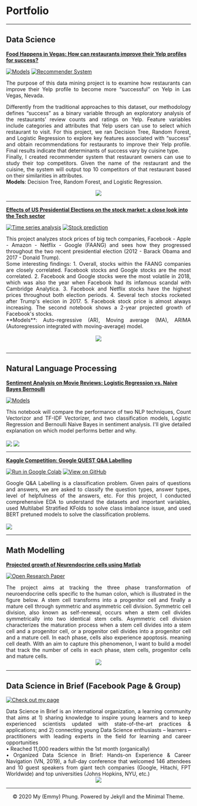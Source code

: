 # Portfolio
---
## Data Science

[**Food Happens in Vegas: How can restaurants improve their Yelp profiles for success?**](https://github.com/Emmyphung/Vegas_foodies)

[![Models](https://img.shields.io/badge/Jupyter-Models-blue?logo=Jupyter)](https://github.com/Emmyphung/Vegas_foodies/blob/master/models/models_vegas_final.ipynb)
[![Recommender System](https://img.shields.io/badge/Jupyter-Recommender_System-blue?logo=Jupyter)](https://github.com/Emmyphung/Vegas_foodies/blob/master/models/vegas_recommender_system.ipynb)

<div style="text-align: justify">The purpose of this data mining project is to examine how restaurants can improve their Yelp profile to become more “successful” on Yelp in Las Vegas, Nevada.

Differently from the traditional approaches to this dataset, our methodology defines “success” as a binary variable through an exploratory analysis of the restaurants’ review counts and ratings on Yelp. Feature variables include categories and attributes that Yelp users can use to select which restaurant to visit. For this project, we ran Decision Tree, Random Forest, and Logistic Regression to explore key features associated with “success” and obtain recommendations for restaurants to improve their Yelp profile. Final results indicate that determinants of success vary by cuisine type.
<br>
Finally, I created recommender system that restaurant owners can use to study their top competitors. Given the name of the restaurant and the cuisine, the system will output top 10 competitors of that restaurant based on their similarities in attributes.
<br>
**Models**: Decision Tree, Random Forest, and Logistic Regression. </div>
<center><img src="images/yelp_project.png"/></center>

---
[**Effects of US Presidential Elections on the stock market: a close look into the Tech sector**](https://github.com/Emmyphung/FAANG_stockprices)

[![Time series analysis](https://img.shields.io/badge/Jupyter-Stock_analysis_with_interative_chart-blue?logo=Jupyter)](https://github.com/Emmyphung/FAANG_stockprices/blob/master/EDA_StockAnalysis.html)
[![Stock prediction](https://img.shields.io/badge/Jupyter-Stock_prediction-blue?logo=Jupyter)](https://github.com/Emmyphung/FAANG_stockprices/blob/master/Times%20series%20analysis_bymonths_%20FAANG.ipynb)

<div style="text-align: justify"> This project analyzes stock prices of big tech companies, Facebook - Apple - Amazon - Netflix - Google (FAANG) and sees how they progressed throughout the two recent presidential election (2012 - Barack Obama and 2017 - Donald Trump).
<br>
Some interesting findings:
1. Overall, stocks within the FAANG companies are closely correlated. Facebook stocks and Google stocks are the most correlated.
2. Facebook and Google stocks were the most volatile in 2018, which was also the year when Facebook had its infamous scandal with Cambridge Analytica.
3. Facebook and Netflix stocks have the highest prices throughout both election periods.
4. Several tech stocks rocketed after Trump's elecion in 2017.
5. Facebook stock price is almost always increasing. The second notebook shows a 2-year projected growth of Facebook's stocks.
<br>
**Models**: Auto-regressive (AR), Moving average (MA), ARIMA (Autoregression integrated with moving-average) model.</div>
<br>
<center><img src="images/FB_stock.png"/></center>
<br>

---
## Natural Language Processing

[**Sentiment Analysis on Movie Reviews: Logistic Regression vs. Naive Bayes Bernoulli**](https://github.com/Emmyphung/Sentiment-Analysis)

[![Models](https://img.shields.io/badge/Jupyter-Models-blue?logo=Jupyter)](https://github.com/Emmyphung/Sentiment-Analysis/blob/master/Sentiment%20Analysis%20-%20NLP%20and%20Logistic%20Regression.ipynb)

<div style="text-align: justify">This notebook will compare the performance of two NLP techniques, Count Vectorizor and TF-IDF Vectorizer, and two classification models, Logistic Regression and Bernoulli Naive Bayes in sentiment analysis. I'll give detailed explanation on which model performs better and why.</div>
<br>
<img align="center" src="images/Sentiment_analysis.png"/>
<img align="center" src="images/Sentiment_analysis_math3.png"/>
<br>

---
[**Kaggle Competition: Google QUEST Q&A Labelling**](https://github.com/JasonZhangzy1757/Kaggle_Google_QUEST_QA_Labeling)

[![Run in Google Colab](https://img.shields.io/badge/Colab-Run_in_Google_Colab-blue?logo=Google&logoColor=FDBA18)](https://drive.google.com/file/d/1hiDfVsVQ3QgMWhEJ46JU7HjntgVCsjmj/view?usp=sharing)
[![View on GitHub](https://img.shields.io/badge/GitHub-View_on_GitHub-blue?logo=GitHub)](https://github.com/JasonZhangzy1757/Kaggle_Google_QUEST_QA_Labeling/blob/master/190103_StratifiedKFold_Emmy.ipynb)

<div style="text-align: justify"> Google Q&A Labelling is a classification problem. Given pairs of questions and answers, we are asked to classify the question types, answer types, level of helpfulness of the answers, etc. For this project, I conducted comprehensive EDA to understand the datasets and important variables, used Multilabel Stratified KFolds to solve class imbalance issue, and used BERT pretuned models to solve the classification problems.</div>
<br>
<img align="center" src="images/Google_Quest_QA.png"/>
<br/>

---
## Math Modelling

[**Projected growth of Neurendocrine cells using Matlab**](https://github.com/Emmyphung/Neurendocrine-cells)

[![Open Research Paper](https://img.shields.io/badge/PDF-Open_Research_Paper-blue?logo=adobe-acrobat-reader&logoColor=white)](https://github.com/Emmyphung/Neurendocrine-cells/blob/master/Project%20Write-up_My%20Phung.pdf)

<div style="text-align: justify">The project aims at tracking the three phase transformation of neuroendocrine cells specific to the human colon, which is illustrated in the figure below. A stem cell transforms into a progenitor cell and finally a mature cell through symmetric and asymmetric cell division. Symmetric cell division, also known as self-renewal, occurs when a stem cell divides symmetrically into two identical stem cells. Asymmetric cell division characterizes the maturation process when a stem cell divides into a stem cell and a progenitor cell, or a progenitor cell divides into a progenitor cell and a mature cell. In each phase, cells also experience apoptosis. meaning cell death. With an aim to capture this phenomenon, I want to build a model that track the number of cells in each phase, stem cells, progenitor cells and mature cells.</div>

<center><img src="images/Neucell.png"/></center>

---
## Data Science in Brief (Facebook Page & Group)

[![Check out my page](https://img.shields.io/badge/Facebook-View_My_Pages-blue?logo=facebook)](https://www.facebook.com/DSinbrief/)

<div style="text-align: justify">
Data Science in Brief is an international organization, a learning community that aims at 1) sharing knowledge to inspire young learners and to keep experienced scientists updated with state-of-the-art practices & applications; and 2) connecting young Data Science enthusiasts – learners – practitioners with leading experts in the field for learning and career opportunities
<br>
• Reached 11,000 readers within the 1st month (organically) <br>
• Organized Data Science in Brief: Hands-on Experience & Career Navigation (VN, 2019), a full-day conference that welcomed 146 attendees and 10 guest speakers from giant tech companies (Google, Hitachi, FPT Worldwide) and top universities (Johns Hopkins, NYU, etc.)
<center><img src="images/DSinbrief_event.png"/></center>
 
---
<center>© 2020 My (Emmy) Phung. Powered by Jekyll and the Minimal Theme.</center>
